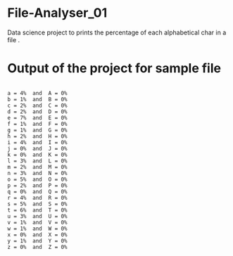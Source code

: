 # File-Analyser_01
Data science project to prints the percentage of each alphabetical char in a file . 

# Output of the project for sample file
```

a = 4%  and  A = 0% 
b = 1%  and  B = 0%
c = 2%  and  C = 0%
d = 2%  and  D = 0%
e = 7%  and  E = 0%
f = 1%  and  F = 0%
g = 1%  and  G = 0%
h = 2%  and  H = 0%
i = 4%  and  I = 0%
j = 0%  and  J = 0%
k = 0%  and  K = 0%
l = 3%  and  L = 0%
m = 2%  and  M = 0%
n = 3%  and  N = 0%
o = 5%  and  O = 0%
p = 2%  and  P = 0%
q = 0%  and  Q = 0%
r = 4%  and  R = 0%
s = 5%  and  S = 0%
t = 6%  and  T = 0%
u = 3%  and  U = 0%
v = 1%  and  V = 0%
w = 1%  and  W = 0%
x = 0%  and  X = 0%
y = 1%  and  Y = 0%
z = 0%  and  Z = 0%
```
